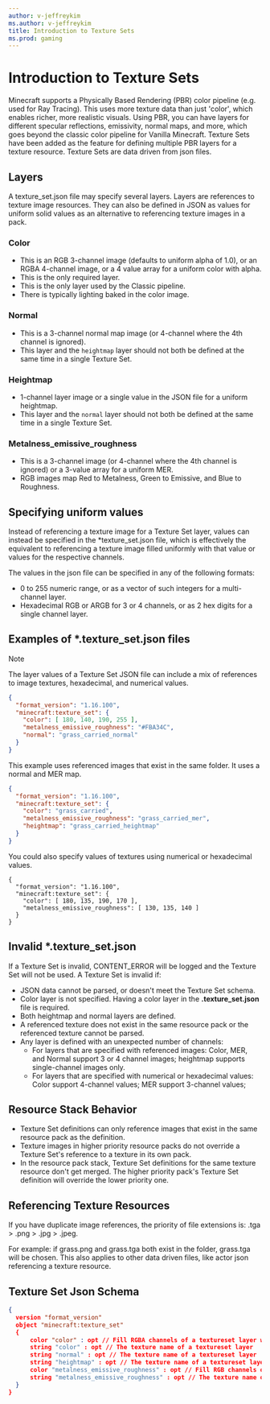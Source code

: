 ```yaml
---
author: v-jeffreykim
ms.author: v-jeffreykim
title: Introduction to Texture Sets
ms.prod: gaming
---
```


# Introduction to Texture Sets

Minecraft supports a Physically Based Rendering (PBR) color pipeline (e.g. used for Ray Tracing). This uses more texture data than just 'color', which enables richer, more realistic visuals. Using PBR, you can have layers for different specular reflections, emissivity, normal maps, and more, which goes beyond the classic color pipeline for Vanilla Minecraft. Texture Sets have been added as the feature for defining multiple PBR layers for a texture resource. Texture Sets are data driven from json files.

## Layers

A texture_set.json file may specify several layers.
Layers are references to texture image resources. They can also be defined in JSON as values for uniform solid values as an alternative to referencing texture images in a pack.

### Color

- This is an RGB 3-channel image (defaults to uniform alpha of 1.0), or an RGBA 4-channel image, or a 4 value array for a uniform color with alpha.
- This is the only required layer.
- This is the only layer used by the Classic pipeline.
- There is typically lighting baked in the color image.

### Normal

- This is a 3-channel normal map image (or 4-channel where the 4th channel is ignored).
- This layer and the `heightmap` layer should not both be defined at the same time in a single Texture Set.

### Heightmap

- 1-channel layer image or a single value in the JSON file for a uniform heightmap.
- This layer and the `normal` layer should not both be defined at the same time in a single Texture Set.

### Metalness_emissive_roughness

- This is a 3-channel image (or 4-channel where the 4th channel is ignored) or a 3-value array for a uniform MER.
- RGB images map Red to Metalness, Green to Emissive, and Blue to Roughness.

## Specifying uniform values

Instead of referencing a texture image for a Texture Set layer, values can instead be specified in the *texture_set.json file, which is effectively the equivalent to referencing a texture image filled uniformly with that value or values for the respective channels.

The values in the json file can be specified in any of the following formats:

- 0 to 255 numeric range, or as a vector of such integers for a multi-channel layer.
- Hexadecimal RGB or ARGB for 3 or 4 channels, or as 2 hex digits for a single channel layer.

## Examples of *.texture_set.json files

> [!NOTE]
> The layer values of a Texture Set JSON file can include a mix of references to image textures, hexadecimal, and numerical values.

```json
{
  "format_version": "1.16.100",
  "minecraft:texture_set": {
    "color": [ 180, 140, 190, 255 ],
    "metalness_emissive_roughness": "#FBA34C",
    "normal": "grass_carried_normal"
  }
}
```

This example uses referenced images that exist in the same folder. It uses a normal and MER map.

```json
{
  "format_version": "1.16.100",
  "minecraft:texture_set": {
    "color": "grass_carried",
    "metalness_emissive_roughness": "grass_carried_mer",
    "heightmap": "grass_carried_heightmap"
  }
}
```

You could also specify values of textures using numerical or hexadecimal values.

```
{
  "format_version": "1.16.100",
  "minecraft:texture_set": {
    "color": [ 180, 135, 190, 170 ],
    "metalness_emissive_roughness": [ 130, 135, 140 ]
  }
}
```

## Invalid *.texture_set.json

If a Texture Set is invalid, CONTENT_ERROR will be logged and the Texture Set will not be used.
A Texture Set is invalid if:

- JSON data cannot be parsed, or doesn't meet the Texture Set schema.
- Color layer is not specified. Having a color layer in the **.texture_set.json** file is required.
- Both heightmap and normal layers are defined.
- A referenced texture does not exist in the same resource pack or the referenced texture cannot be parsed.
- Any layer is defined with an unexpected number of channels:
  - For layers that are specified with referenced images: Color, MER, and Normal support 3 or 4 channel images; heightmap supports single-channel images only.
  - For layers that are specified with numerical or hexadecimal values: Color support 4-channel values; MER support 3-channel values;

## Resource Stack Behavior

- Texture Set definitions can only reference images that exist in the same resource pack as the definition.
- Texture images in higher priority resource packs do not override a Texture Set's reference to a texture in its own pack.
- In the resource pack stack, Texture Set definitions for the same texture resource don't get merged. The higher priority pack's Texture Set definition will override the lower priority one.

## Referencing Texture Resources

If you have duplicate image references, the priority of file extensions is: .tga > .png > .jpg > .jpeg.

For example: if grass.png and grass.tga both exist in the folder, grass.tga will be chosen. This also applies to other data driven files, like actor json referencing a texture resource.

## Texture Set Json Schema

```json
{
  version "format_version"
  object "minecraft:texture_set"
  {
      color "color" : opt // Fill RGBA channels of a textureset layer with the specified values in an array or hex string
      string "color" : opt // The texture name of a textureset layer
      string "normal" : opt // The texture name of a textureset layer
      string "heightmap" : opt // The texture name of a textureset layer
      color "metalness_emissive_roughness" : opt // Fill RGB channels of a textureset layer with the specified values in an array or hex string
      string "metalness_emissive_roughness" : opt // The texture name of a textureset layer
  }
}

```
